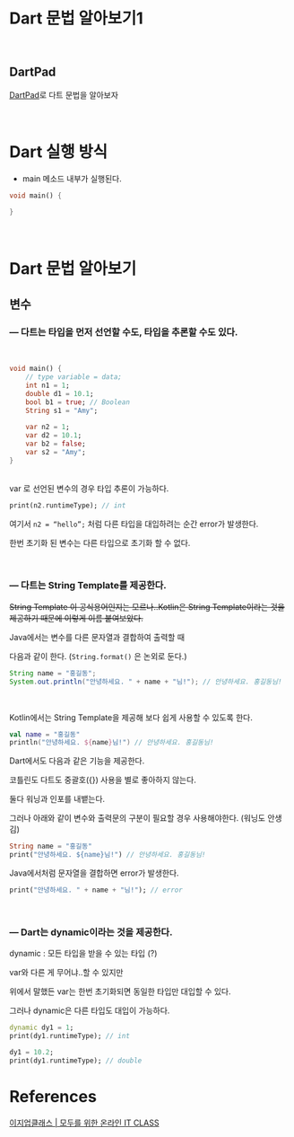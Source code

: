 # Dart 문법 알아보기1

</br>

## DartPad

[DartPad](https://dartpad.dev/?)로 다트 문법을 알아보자

</br>

# Dart 실행 방식

- main 메소드 내부가 실행된다.

```dart
void main() {
		
}
```

</br>

# Dart 문법 알아보기

## 변수

### — 다트는 타입을 먼저 선언할 수도, 타입을 추론할 수도 있다.

</br>

```dart
void main() {
    // type variable = data;
    int n1 = 1; 
    double d1 = 10.1;
    bool b1 = true; // Boolean
    String s1 = "Amy";
    
    var n2 = 1;
    var d2 = 10.1;
    var b2 = false;
    var s2 = "Amy";
}
```

</br>
var 로 선언된 변수의 경우 타입 추론이 가능하다.

```dart
print(n2.runtimeType); // int
```

여기서 `n2 = “hello”;` 처럼 다른 타입을 대입하려는 순간 error가 발생한다.

한번 초기화 된 변수는 다른 타입으로 초기화 할 수 없다.

</br>

### — 다트는 String Template를 제공한다.

~~String Template 이 공식용어인지는 모르나..Kotlin은 String Template이라는 것을 제공하기 때문에 이렇게 이름 붙여보았다.~~

Java에서는 변수를 다른 문자열과 결합하여 출력할 때

다음과 같이 한다. (`String.format()` 은 논외로 둔다.)

```java
String name = "홍길동";
System.out.println("안녕하세요. " + name + "님!"); // 안녕하세요. 홍길동님!
```

</br>

Kotlin에서는 String Template을 제공해 보다 쉽게 사용할 수 있도록 한다.

```kotlin
val name = "홍길동"
println("안녕하세요. ${name}님!") // 안녕하세요. 홍길동님!
```

Dart에서도 다음과 같은 기능을 제공한다.

코틀린도 다트도 중괄호({}) 사용을 별로 좋아하지 않는다.

둘다 워닝과 인포를 내뱉는다.

그러나 아래와 같이 변수와 출력문의 구분이 필요할 경우 사용해야한다. (워닝도 안생김)

```dart
String name = "홍길동"
print("안녕하세요. ${name}님!") // 안녕하세요. 홍길동님!
```

Java에서처럼 문자열을 결합하면 error가 발생한다.

```dart
print("안녕하세요. " + name + "님!"); // error
```

</br>

### — Dart는 dynamic이라는 것을 제공한다.

dynamic : 모든 타입을 받을 수 있는 타입 (?)

var와 다른 게 무어냐..할 수 있지만

위에서 말했든 var는 한번 초기화되면 동일한 타입만 대입할 수 있다.

그러나 dynamic은 다른 타입도 대입이 가능하다.

```dart
dynamic dy1 = 1;
print(dy1.runtimeType); // int

dy1 = 10.2;
print(dy1.runtimeType); // double
```

# References

[이지업클래스 | 모두를 위한 온라인 IT CLASS](https://easyupclass.e-itwill.com/course/course_view.jsp?id=28&rtype=0&ch=course)